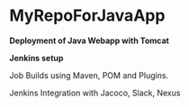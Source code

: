 # MyRepoForJavaApp

**Deployment of Java Webapp with Tomcat**

**Jenkins setup**

Job Builds using Maven, POM and Plugins.

Jenkins Integration with Jacoco, Slack, Nexus
